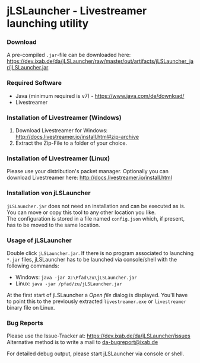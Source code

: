 # jLSLauncher - Livestreamer launching utility
### Download

A pre-compiled `.jar`-file can be downloaded here: https://dev.ixab.de/da/jLSLauncher/raw/master/out/artifacts/jLSLauncher_jar/jLSLauncher.jar

### Required Software

* Java (minimum required is v7) - https://www.java.com/de/download/
* Livestreamer

### Installation of Livestreamer (Windows)

1. Download Livestreamer for Windows: http://docs.livestreamer.io/install.html#zip-archive
2. Extract the Zip-File to a folder of your choice.

### Installation of Livestreamer (Linux)

Please use your distribution's packet manager. 
Optionally you can download Livestreamer here: http://docs.livestreamer.io/install.html

### Installation von jLSLauncher

`jLSLauncher.jar` does not need an installation and can be executed as is.  
You can move or copy this tool to any other location you like.  
The configuration is stored in a file named `config.json` which, if present, has to be moved to the same location.

### Usage of jLSLauncher

Double click `jLSLauncher.jar`.
If there is no program associated to launching `*.jar` files, jLSLauncher has to be launched via console/shell with the following commands:
* Windows: `java -jar X:\Pfad\zu\jLSLauncher.jar`
* Linux: `java -jar /pfad/zu/jLSLauncher.jar`

At the first start of jLSLauncher a *Open file* dialog is displayed. You'll have to point this to the previously extracted `livestreamer.exe` or `livestreamer` binary file on Linux.

### Bug Reports

Please use the Issue-Tracker at: https://dev.ixab.de/da/jLSLauncher/issues
Alternative method is to write a mail to da-bugreport@ixab.de

For detailed debug output, please start jLSLauncher via console or shell.